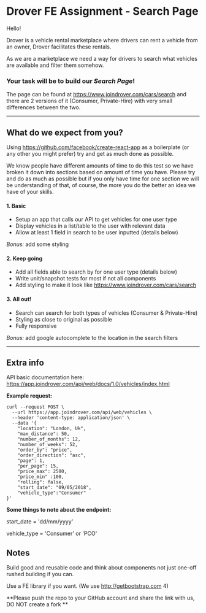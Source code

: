 # **Drover FE Assignment - Search Page**

Hello!

Drover is a vehicle rental marketplace where drivers can rent a vehicle from an owner, Drover facilitates these rentals.

As we are a marketplace we need a way for drivers to search what vehicles are available and filter them somehow.

### Your task will be to build our *Search Page*!

The page can be found at https://www.joindrover.com/cars/search and there are 2 versions of it (Consumer, Private-Hire) with very small differences between the two.

-----

## What do we expect from you?

Using https://github.com/facebook/create-react-app as a boilerplate (or any other you might prefer) try and get as much done as possible.

We know people have different amounts of time to do this test so we have broken it down into sections based on amount of time you have. Please try and do as much as possible but if you only have time for one section we will be understanding of that, of course, the more you do the better an idea we have of your skills.
 
 
#### 1. Basic

- Setup an app that calls our API to get vehicles for one user type
- Display vehicles in a list/table to the user with relevant data
- Allow at least 1 field in search to be user inputted (details below)

*Bonus:* add some styling

#### 2. Keep going

- Add all fields able to search by for one user type (details below)
- Write unit/snapshot tests for most if not all components
- Add styling to make it look like https://www.joindrover.com/cars/search


#### 3. All out!

- Search can search for both types of vehicles (Consumer & Private-Hire)
- Styling as close to original as possible
- Fully responsive

*Bonus:* add google autocomplete to the location in the search filters

------

## Extra info

API basic documentation here: 
https://app.joindrover.com/api/web/docs/1.0/vehicles/index.html

**Example request:**
```
curl --request POST \
  --url https://app.joindrover.com/api/web/vehicles \
  --header 'content-type: application/json' \
  --data '{
	"location": "London, Uk",
	"max_distance": 50,
	"number_of_months": 12,
	"number_of_weeks": 52,
	"order_by": "price",
	"order_direction": "asc",
	"page": 1,
	"per_page": 15,
	"price_max": 2500,
	"price_min" :100,
	"rolling": false,
	"start_date": "09/05/2018",
	"vehicle_type":"Consumer"	
}'
```
**Some things to note about the endpoint:**

start_date = 'dd/mm/yyyy'

vehicle_type = 'Consumer' or 'PCO'


## Notes

Build good and reusable code and think about components not just one-off rushed building if you can.

Use a FE library if you want. (We use http://getbootstrap.com 4)

**Please push the repo to your GitHub account and share the link
with us, DO NOT create a fork **
